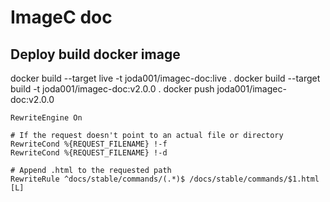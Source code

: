 # ImageC doc


## Deploy build docker image

docker build --target live -t joda001/imagec-doc:live .
docker build --target build -t joda001/imagec-doc:v2.0.0 .
docker push  joda001/imagec-doc:v2.0.0



```.htaccess
RewriteEngine On

# If the request doesn't point to an actual file or directory
RewriteCond %{REQUEST_FILENAME} !-f
RewriteCond %{REQUEST_FILENAME} !-d

# Append .html to the requested path
RewriteRule ^docs/stable/commands/(.*)$ /docs/stable/commands/$1.html [L]
```